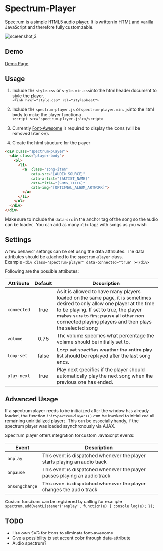 # Spectrum-Player

Spectrum is a simple HTML5 audio player. It is written in HTML and vanilla JavaScript and therefore fully customizable. 

![screenshot_3](https://user-images.githubusercontent.com/7956606/47041765-fd962380-d189-11e8-9077-438473d71f85.png)




## Demo

[Demo Page](https://haeri.github.io/Spectrum-Player/)



## Usage

1. Include the `style.css` or `style.min.css`into the html header document to style the player.  
`<link href="style.css" rel="stylesheet">`

2. Include the `spectrum-player.js` or `spectrum-player.min.js`into the html body to make the player functional.  
`<script src="spectrum-player.js"></script>`

3. Currently [Font-Awesome](https://fontawesome.com/how-to-use/on-the-web/setup/getting-started?using=web-fonts-with-css) is required to display the icons (will be removed later on). 

4. Create the html structure for the player
```html
<div class="spectrum-player">
  <div class="player-body">
    <ol>
      <li>
        <a 	class="song-item" 
	        data-src="[AUDIO_SOURCE]" 
	        data-artist="[ARTIST_NAME]" 
	        data-title="[SONG_TITLE]" 
	        data-img="[OPTIONAL_ALBUM_ARTWORK]">
        </a>
      </li>
    </ol>
  </div>
</div>
```
Make sure to include the `data-src` in the anchor tag of the song so the audio can be loaded. You can add as many `<li>` tags with songs as you wish.



## Settings

A few behavior settings can be set using the data attributes. The data attributes should be attached to the `spectrum-player` class.  
Example `<div class="spectrum-player" data-connected="true" ></div>`

Following are the possible attributes:

| Attribute | Default | Description |
| --- | :---: | --- |
| `connected` | true | As it is allowed to have many players loaded on the same page, it is sometimes desired to only allow one player at the time to be playing. If set to true, the player makes sure to first pause all other non connected playing players and then plays the selected song. |
| `volume` | 0.75 | The volume specifies what percentage the volume should be initially set to. |
| `loop-set` | false | Loop set specifies weather the entire play list should be replayed after the last song ends. |
| `play-next` | true | Play next specifies if the player should automatically play the next song when the previous one has ended. |


## Advanced Usage

If a spectrum player needs to be initialized after the window has already loaded, the function `initSpectrumPlayers()` can be invoked to initialized all remaining uninitialized players. This can be especially handy, if the spectrum player was loaded asynchronously via AJAX.

Spectrum player offers integration for custom JavaScript events:

| Event | Description |
| --- | --- |
| `onplay` | This event is dispatched whenever the player starts playing an audio track |
| `onpause` | This event is dispatched whenever the player pauses playing an audio track |
| `onsongchange` | This event is dispatched whenever the player changes the audio track |

Custom functions can be registered by calling for example  
`spectrum.addEventListener('onplay', function(e) { console.log(e); });`



## TODO

- Use own SVG for icons to eliminate font-awesome
- Give a possibility to set accent color through data-attribute
- Audio spectrum?